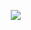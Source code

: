 ⠀⠀⠀⠀⠀⠀⠀⠀⠀ ⠀![](https://komarev.com/ghpvc/?username=your-github-username&label=⠀⠀☥⠀⠀𓏸⠀⠀&color=FFB4CB&style=flat-square)


